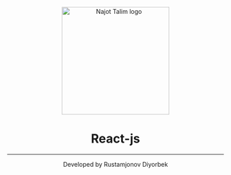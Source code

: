<p align="center">
  <a href="https://github.com/diyorbekrustamjonov/React-js/">
    <img alt="Najot Talim logo" src="https://ru.reactjs.org/logo-og.png" width="250" />
  </a>
</p>
<h1 align="center">
  React-js
</h1>


<hr>
<p align="center">
Developed by Rustamjonov Diyorbek
</p>
